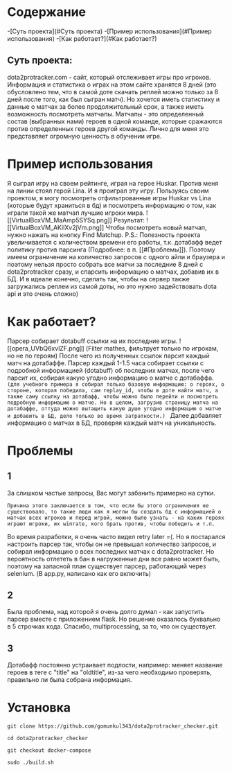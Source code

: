 # Содержание
-[Суть проекта](#Суть проекта)
-[Пример использования](#Пример использования)
-[Как работает?](#Как работает?)
## Суть проекта:
dota2protracker.com - сайт, который отслеживает игры про игроков. Информация и статистика о играх на этом сайте хранятся 8 дней (это обусловлено тем, что в самой доте скачать реплей можно только за 8 дней после того, как был сыгран матч). Но хочется иметь статистику и данные о матчах за более продолжительный срок, а также иметь возможность посмотреть матчапы. 
Матчапы - это определенный состав (выбранных нами) героев в одной команде, которые сражаются против определенных героев другой команды. Лично для меня это представляет огромную ценность в обучении игре. 
# Пример использования
Я сыграл игру на своем рейтинге, играя на герое Huskar. Против меня на линии стоял герой Lina. И я проиграл эту игру.
Пользуясь своим проектом, я могу посмотреть отфильтрованные игры Huskar vs Lina (которые будут храниться в бд) и посмотреть информацию о том, как играли такой же матчап лучшие игроки мира. 
![[VirtualBoxVM_MaAmp5SYSq.png]]
Результат:
![[VirtualBoxVM_AKilXv2jVm.png]]
Чтобы посмотреть новый матчап, нужно нажать на кнопку Find Matchup.
P.S.: 
Полезность проекта увеличивается с количеством времени его работы, т.к. дотабафф ведет политику против парсинга (Подробнее: в п. [[#Проблемы]]). Поэтому имеем ограничение на количество запросов с одного айпи и браузера и поэтому нельзя просто собрать все матчи за последние 8 дней с dota2protracker сразу, и спарсить информацию о матчах, добавив их в БД.
И в идеале конечно, сделать так, чтобы на сервер также загружались реплеи из самой доты, но это нужно задействовать dota api и это очень сложно)
# Как работает?
Парсер собирает dotabuff ссылки на их последние игры. 
![[opera_UVbQ6xvlZF.png]]
(Filter mathes, фильтрует только по игрокам, но не по героям)
После чего из полученных ссылок парсит каждый матч на дотабаффе. 
Парсер каждый 1-1.5 часа собирает ссылки с подробной информацией (dotabuff) об последних матчах, после чего парсит их, собирая какую угодно информацию о матче с дотабаффа. `(для учебного примера я собирал только базовую информацию: о героях, о стороне, которая победила, сам replay_id, чтобы в доте найти матч, а также саму ссылку на дотабафф, чтобы можно было перейти и посмотреть подробную информацию о матче. Но в целом, загрузив страницу матча на дотабаффе, оттуда можно вытащить какую душе угодно информацию о матче и добавить в БД, дело только во время затратности.)
`
Далее добавляет информацию о матчах в БД, проверяя каждый матч на уникальность.
# Проблемы
## 1
За слишком частые запросы, Вас могут забанить примерно на сутки. 
```
Причина этого заключается в том, что если бы этого ограничения не существовало, то такие люди как я могли бы создать бд с информацией о матчах всех игроков и перед игрой, можно было узнать - на каких героях играют игроки, их winrate, кого брать против, чтобы победить и т.п. 
```
Во время разработки, я очень часто видел retry later =(. Но я постарался настроить парсер так, чтобы он не превышал количество запросов, и собирал информацию о всех последних матчах c dota2protracker. Но вероятность отлететь в бан в нагруженные дни все равно может быть, поэтому на запасной план существует парсер, работающий через selenium. (В app.py, написано как его включить)
## 2
Была проблема, над которой я очень долго думал - как запустить парсер вместе с приложением flask. Но решение оказалось буквально в 5 строчках кода. Спасибо, multiprocessing, за то, что он существует.
## 3
Дотабафф постоянно устраивает подлости, например: меняет название героев в теге с "title" на "oldtitle", из-за чего необходимо проверять, правильно ли была собрана информация.
# Установка
`git clone https://github.com/gomunkul343/dota2protracker_checker.git`

`cd dota2protracker_checker`

`git checkout docker-compose`

`sudo ./build.sh`
